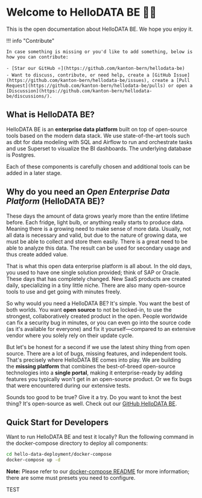 # Welcome to HelloDATA BE 👋🏻

This is the open documentation about HelloDATA BE. We hope you enjoy it.

!!! info "Contribute"

    In case something is missing or you'd like to add something, below is how you can contribute:

    - [Star our GitHub ⭐](https://github.com/kanton-bern/hellodata-be)
    - Want to discuss, contribute, or need help, create a [GitHub Issue](https://github.com/kanton-bern/hellodata-be/issues), create a [Pull Request](https://github.com/kanton-bern/hellodata-be/pulls) or open a [Discussion](https://github.com/kanton-bern/hellodata-be/discussions/).

## What is HelloDATA BE?

HelloDATA BE is an **enterprise data platform** built on top of open-source tools based on the modern data stack. We use state-of-the-art tools such as dbt for data modeling with SQL and Airflow to run and orchestrate tasks and use Superset to visualize the BI dashboards. The underlying database is Postgres.

Each of these components is carefully chosen and additional tools can be added in a later stage.

## Why do you need an **_Open Enterprise Data Platform_** (HelloDATA BE)?

These days the amount of data grows yearly more than the entire lifetime before. Each fridge, light bulb, or anything really starts to produce data. Meaning there is a growing need to make sense of more data. Usually, not all data is necessary and valid, but due to the nature of growing data, we must be able to collect and store them easily. There is a great need to be able to analyze this data. The result can be used for secondary usage and thus create added value.

That is what this open data enterprise platform is all about. In the old days, you used to have one single solution provided; think of SAP or Oracle. These days that has completely changed. New SaaS products are created daily, specializing in a tiny little niche. There are also many open-source tools to use and get going with minutes freely.

So why would you need a HelloDATA BE? It's simple. You want the best of both worlds. You want **open source** to not be locked-in, to use the strongest, collaboratively created product in the open. People worldwide can fix a security bug in minutes, or you can even go into the source code (as it's available for everyone) and fix it yourself—compared to an extensive vendor where you solely rely on their update cycle.

But let's be honest for a second if we use the latest shiny thing from open source. There are a lot of bugs, missing features, and independent tools. That's precisely where HelloDATA BE comes into play. We are building the **missing platform** that combines the best-of-breed open-source technologies into a **single portal**, making it enterprise-ready by adding features you typically won't get in an open-source product. Or we fix bugs that were encountered during our extensive tests.

Sounds too good to be true? Give it a try. Do you want to knot the best thing? It's open-source as well. Check out our [GitHub HelloDATA BE](https://github.com/kanton-bern/hellodata-be).


## Quick Start for Developers

Want to run HelloDATA BE and test it locally? Run the following command in the docker-compose directory to deploy all components:

```sh
cd hello-data-deployment/docker-compose
docker-compose up -d
```

**Note:** Please refer to our [docker-compose README](https://github.com/kanton-bern/hellodata-be/tree/main/hello-data-deployment/docker-compose/README.md) for more information; there are some must presets you need to configure.

TEST
